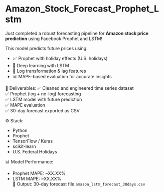 # Amazon_Stock_Forecast_Prophet_Lstm
Just completed a robust forecasting pipeline for **Amazon stock price prediction** using Facebook Prophet and LSTM!

This model predicts future prices using:
- 📈 Prophet with holiday effects (U.S. holidays)
- 🤖 Deep learning with LSTM
- 🔁 Log transformation & lag features
- 📊 MAPE-based evaluation for accurate insights

📂 Deliverables:
✅ Cleaned and engineered time series dataset  
✅ Prophet (log + no-log) forecasting  
✅ LSTM model with future prediction  
✅ MAPE evaluation  
✅ 30-day forecast exported as CSV

⚙️ Stack:
- Python
- Prophet
- TensorFlow / Keras
- scikit-learn
- U.S. Federal Holidays

📊 Model Performance:
- Prophet MAPE: ~XX.XX%  
- LSTM MAPE: ~XX.XX%  
📁 Output: 30-day forecast file `amazon_lstm_forecast_30days.csv`
